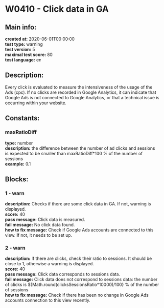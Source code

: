 # W0410 - Click data in GA  
## Main info:  
**created at:** 2020-06-01T00:00:00  
**test type:** warning  
**test version:** 5  
**maximal test score:** 80  
**test language:** en  
## Description:  
Every click is evaluated to measure the intensiveness of the usage of the Ads (cpc). If no clicks are recorded in Google Analytics, it can indicate that Google Ads is not connected to Google Analytics, or that a technical issue is occurring within your website.   
## Constants:  
### maxRatioDiff
**type:** number  
**description:** the difference between the number of ad clicks and sessions is expected to be smaller than maxRatioDiff\*100 % of the number of sessions  
**example:** 0.1  
## Blocks:  
### 1 - warn
**description:** Checks if there are some click data in GA. If not, warning is displayed.  
**score:** 40  
**pass message:** Click data is measured.  
**fail message:** No click data found.  
**how to fix message:** Check if Google Ads accounts are connected to this view. If not, it needs to be set up.  
### 2 - warn
**description:** If there are clicks, check their ratio to sessions. It should be close to 1, otherwise a warning is displayed.  
**score:** 40  
**pass message:** Click data corresponds to sessions data.  
**fail message:** Click data does not correspond to sessions data: the number of clicks is ${Math.round(clicksSessionsRatio\*10000)/100} % of the number of sessions  
**how to fix message:** Check if there has been no change in Google Ads accounts connection to this view recently.  
